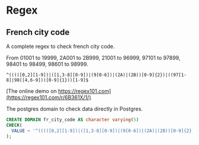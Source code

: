 # Regex

## French city code

A complete regex to check french city code.

From 01001 to 19999, 2A001 to 2B999, 21001 to 96999, 97101 to 97899, 98401 to 98499, 98601 to 98999.

```
^(((([0,2][1-9])|([1,3-8][0-9])|(9[0-6])|(2A)|(2B))[0-9]{2})|((97[1-8]|98([4,6-9]))[0-9]{1}))[1-9]$
```
[The online demo on https://regex101.com](https://regex101.com/r/6B361X/1/)

The postgres domain to check data directly in Postgres.

```sql
CREATE DOMAIN fr_city_code AS character varying(5)
CHECK(
  VALUE ~ '^(((([0,2][1-9])|([1,3-8][0-9])|(9[0-6])|(2A)|(2B))[0-9]{2})|((97[1-8]|98([4,6-9]))[0-9]{1}))[1-9]$'
);
```
